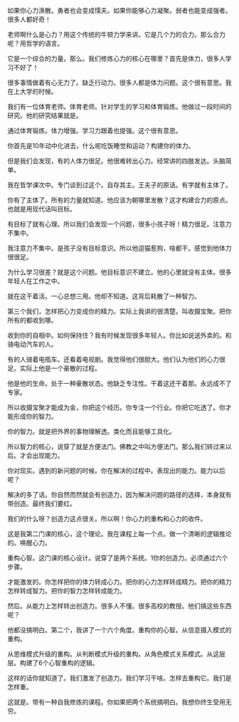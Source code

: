 如果你心力涣散。勇者也会变成懦夫。如果你能够心力凝聚。弱者也能变成强者。很多人都好奇！

老师啊什么是心力？用这个传统的牛顿力学来讲。它是几个力的合力。那么合力呢？用哲学的语言。

它是一个综合的力量。那么。我们修炼心力的核心在哪里？首先是体力，很多人学习不好了！

很多事情做着有心无力了。缺乏行动力。很多人都是体力问题。这个很有意思。我在上大学的时候。

我们有一位体育老师。体育老师。针对学生的学习和体育锻炼。他做过一段时间的研究。他的研究结果就是。

通过体育锻炼。体力增强。学习力跟着也提强。这个很有意思。

你首先是10年动中化进去，什么呢吃饭睡觉和运动？构建你的体力。

但是我们会发现，有的人体力很足。他很难转出心力。经常讲的四肢发达。头脑简单。

我在哲学课次中。专门谈到过这个。自存其主。王夫子的原话。有字就有主体了。

你有了主体了。所有的力量就知道。他应该为朝哪里发散？这才构建合力的原点。也就是用现代话叫目标。

有目标了就有心理。所以我们会发现一个问题，很多小孩子呀！精力很足。注意力不集中。

我注意力不集中。是孩子没有目标意识。所以他逗猫惹狗，啥都干。感觉到他体力很很足。

为什么学习很差？就是这个问题。他目标意识不建立。他的心里就没有主体。很多年轻人在工作之中。

就在这干着活。一心总想三用。他却不知道。这背后耗散了一种智力。

第三个我们，怎样把心力变成你的精力。实际上我讲的很清楚。叫收摄宝聚。把你所有的都收到哪。

收到你的自相中。如何保持住？我有时候发现很多年轻人。你比如说送外卖的。和骑电动汽车的人。

有的人骑着电瓶车。还看着电视剧。我觉得他们很胆大。他们认为他们的心力很足。实际上他是一个豪散的过程。

他是他的生命。处于一种豪散状态。他缺乏专注性。干着这还干着那。永远成不了专家。

所以收摄宝聚才能成为金，你把这个经历。你专注一个行业。你把它吃透了。你才能形成你的智力。

你的智力。就是把外界的事物理解透。类化而且能够工具化。

所以智力的核心，说穿了就是方便法门。佛教之中叫方便法门。那么我们转过来以后。才会出现能力。

你对现实。遇到的新问题的时候。你在解决的过程中。表现出的能力。能力以后呢？

解决的多了话。你自然而然就会有创造力，因为解决问题的路径的选择，本身就有带创造。最终我们要红。

我们的什么呀？创造力这点很关。所以啊！你心力的重构和心力的收件。

这是我第二门课的核心，这个理论。我在课程上每一个点。做一个清晰的逻辑推论的。唤醒心力。

重构心智。这门课的核心设计。说穿了是两个系统。1你的创造力。必须通过六个步骤。

才能激发的。你怎样把你的体力转成心力。把你的心力怎样转成精力。把你的精力怎样转成智力。把你的智力怎样转成能力。

然后。从能力上怎样转出创造力。很多人不懂。很多高校的教授。他们搞这些东西呢？

他都没搞明白。第二个，我讲了一个六个角度。重构你的心智。从信息摄入模式的重构。

从思维模式升级的重构。从判断模式升级的重构。从角色模式关系模式。从这层层。构建了6个心智重构的逻辑。

这样的话你就知道了。我们激发了创造力。我们学习干啥。怎样去重构它。我们是怎样重。

这就是。带有一种自我修炼的课程。你如果把两个系统搞明白。我想你终生受用无穷。